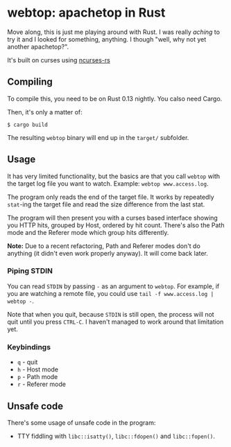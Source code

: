 # webtop: apachetop in Rust

Move along, this is just me playing around with Rust. I was really *aching* to try it and I looked
for something, anything. I though "well, why not yet another apachetop?".

It's built on curses using [ncurses-rs][ncurses-rs]

## Compiling

To compile this, you need to be on Rust 0.13 nightly. You calso need Cargo.

Then, it's only a matter of:

    $ cargo build

The resulting `webtop` binary will end up in the `target/` subfolder.

## Usage

It has very limited functionality, but the basics are that you call `webtop` with the target
log file you want to watch. Example: `webtop www.access.log`.

The program only reads the end of the target file. It works by repeatedly `stat`-ing the target
file and read the size difference from the last stat.

The program will then present you with a curses based interface showing you HTTP hits, grouped
by Host, ordered by hit count. There's also the Path mode and the Referer mode which group hits
differently.

**Note:** Due to a recent refactoring, Path and Referer modes don't do anything (it didn't even
work properly anyway). It will come back later.

### Piping STDIN

You can read `STDIN` by passing `-` as an argument to `webtop`. For example, if you are watching
a remote file, you could use `tail -f www.access.log | webtop -`.

Note that when you quit, because `STDIN` is still open, the process will not quit until you press
`CTRL-C`. I haven't managed to work around that limitation yet.

### Keybindings

* `q` - quit
* `h` - Host mode
* `p` - Path mode
* `r` - Referer mode

## Unsafe code

There's some usage of unsafe code in the program:

* TTY fiddling with `libc::isatty()`, `libc::fdopen()` and `libc::fopen()`.

[ncurses-rs]: https://github.com/jeaye/ncurses-rs

